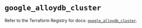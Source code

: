# `google_alloydb_cluster`

Refer to the Terraform Registry for docs: [`google_alloydb_cluster`](https://registry.terraform.io/providers/hashicorp/google/5.12.0/docs/resources/alloydb_cluster).

